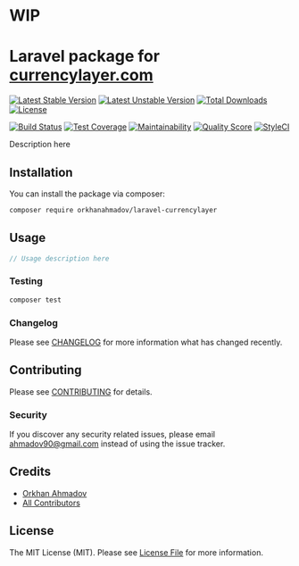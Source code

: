 # WIP

# Laravel package for [currencylayer.com](https://currencylayer.com)

[![Latest Stable Version](https://poser.pugx.org/orkhanahmadov/laravel-currencylayer/v/stable)](https://packagist.org/packages/orkhanahmadov/laravel-currencylayer)
[![Latest Unstable Version](https://poser.pugx.org/orkhanahmadov/laravel-currencylayer/v/unstable)](https://packagist.org/packages/orkhanahmadov/laravel-currencylayer)
[![Total Downloads](https://img.shields.io/packagist/dt/orkhanahmadov/laravel-currencylayer)](https://packagist.org/packages/orkhanahmadov/laravel-currencylayer)
[![License](https://img.shields.io/github/license/orkhanahmadov/laravel-currencylayer.svg)](https://github.com/orkhanahmadov/laravel-currencylayer/blob/master/LICENSE.md)

[![Build Status](https://img.shields.io/travis/orkhanahmadov/laravel-currencylayer.svg)](https://travis-ci.org/orkhanahmadov/laravel-currencylayer)
[![Test Coverage](https://api.codeclimate.com/v1/badges/85b8405174a619e906e1/test_coverage)](https://codeclimate.com/github/orkhanahmadov/laravel-currencylayer/test_coverage)
[![Maintainability](https://api.codeclimate.com/v1/badges/85b8405174a619e906e1/maintainability)](https://codeclimate.com/github/orkhanahmadov/laravel-currencylayer/maintainability)
[![Quality Score](https://img.shields.io/scrutinizer/g/orkhanahmadov/laravel-currencylayer.svg)](https://scrutinizer-ci.com/g/orkhanahmadov/laravel-currencylayer)
[![StyleCI](https://github.styleci.io/repos/208126340/shield?branch=master)](https://github.styleci.io/repos/208126340)

Description here

## Installation

You can install the package via composer:

```bash
composer require orkhanahmadov/laravel-currencylayer
```

## Usage

``` php
// Usage description here
```

### Testing

``` bash
composer test
```

### Changelog

Please see [CHANGELOG](CHANGELOG.md) for more information what has changed recently.

## Contributing

Please see [CONTRIBUTING](CONTRIBUTING.md) for details.

### Security

If you discover any security related issues, please email ahmadov90@gmail.com instead of using the issue tracker.

## Credits

- [Orkhan Ahmadov](https://github.com/orkhanahmadov)
- [All Contributors](../../contributors)

## License

The MIT License (MIT). Please see [License File](LICENSE.md) for more information.
